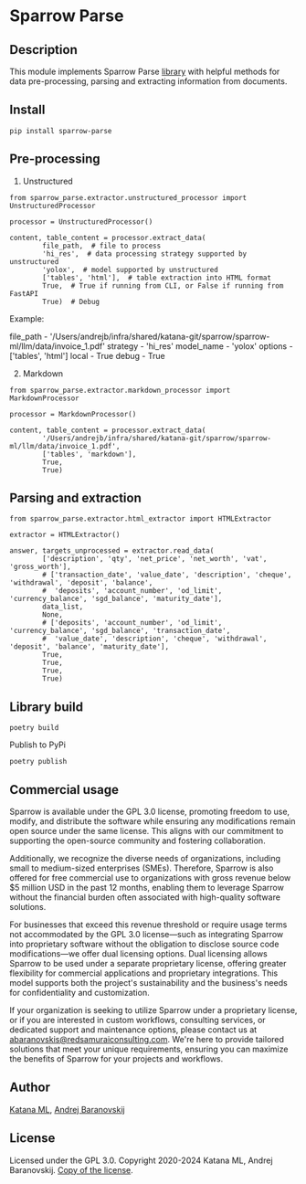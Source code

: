 # Sparrow Parse

## Description

This module implements Sparrow Parse [library](https://pypi.org/project/sparrow-parse/) with helpful methods for data pre-processing, parsing and extracting information from documents.

## Install

```
pip install sparrow-parse
```

## Pre-processing

1. Unstructured

```
from sparrow_parse.extractor.unstructured_processor import UnstructuredProcessor

processor = UnstructuredProcessor()

content, table_content = processor.extract_data(
        file_path,  # file to process
        'hi_res',  # data processing strategy supported by unstructured
        'yolox',  # model supported by unstructured
        ['tables', 'html'],  # table extraction into HTML format
        True,  # True if running from CLI, or False if running from FastAPI
        True)  # Debug
```

Example:

file_path - '/Users/andrejb/infra/shared/katana-git/sparrow/sparrow-ml/llm/data/invoice_1.pdf'
strategy - 'hi_res'
model_name - 'yolox'
options - ['tables', 'html']
local - True
debug - True

2. Markdown

```
from sparrow_parse.extractor.markdown_processor import MarkdownProcessor

processor = MarkdownProcessor()

content, table_content = processor.extract_data(
        '/Users/andrejb/infra/shared/katana-git/sparrow/sparrow-ml/llm/data/invoice_1.pdf',
        ['tables', 'markdown'],
        True,
        True)
```

## Parsing and extraction

```
from sparrow_parse.extractor.html_extractor import HTMLExtractor

extractor = HTMLExtractor()

answer, targets_unprocessed = extractor.read_data(
        ['description', 'qty', 'net_price', 'net_worth', 'vat', 'gross_worth'],
        # ['transaction_date', 'value_date', 'description', 'cheque', 'withdrawal', 'deposit', 'balance',
        #  'deposits', 'account_number', 'od_limit', 'currency_balance', 'sgd_balance', 'maturity_date'],
        data_list,
        None,
        # ['deposits', 'account_number', 'od_limit', 'currency_balance', 'sgd_balance', 'transaction_date',
        #  'value_date', 'description', 'cheque', 'withdrawal', 'deposit', 'balance', 'maturity_date'],
        True,
        True,
        True,
        True)

```

## Library build

```
poetry build
```

Publish to PyPi

```
poetry publish
```

## Commercial usage

Sparrow is available under the GPL 3.0 license, promoting freedom to use, modify, and distribute the software while ensuring any modifications remain open source under the same license. This aligns with our commitment to supporting the open-source community and fostering collaboration.

Additionally, we recognize the diverse needs of organizations, including small to medium-sized enterprises (SMEs). Therefore, Sparrow is also offered for free commercial use to organizations with gross revenue below $5 million USD in the past 12 months, enabling them to leverage Sparrow without the financial burden often associated with high-quality software solutions.

For businesses that exceed this revenue threshold or require usage terms not accommodated by the GPL 3.0 license—such as integrating Sparrow into proprietary software without the obligation to disclose source code modifications—we offer dual licensing options. Dual licensing allows Sparrow to be used under a separate proprietary license, offering greater flexibility for commercial applications and proprietary integrations. This model supports both the project's sustainability and the business's needs for confidentiality and customization.

If your organization is seeking to utilize Sparrow under a proprietary license, or if you are interested in custom workflows, consulting services, or dedicated support and maintenance options, please contact us at abaranovskis@redsamuraiconsulting.com. We're here to provide tailored solutions that meet your unique requirements, ensuring you can maximize the benefits of Sparrow for your projects and workflows.

## Author

[Katana ML](https://katanaml.io), [Andrej Baranovskij](https://github.com/abaranovskis-redsamurai)

## License

Licensed under the GPL 3.0. Copyright 2020-2024 Katana ML, Andrej Baranovskij. [Copy of the license](https://github.com/katanaml/sparrow/blob/main/LICENSE).
